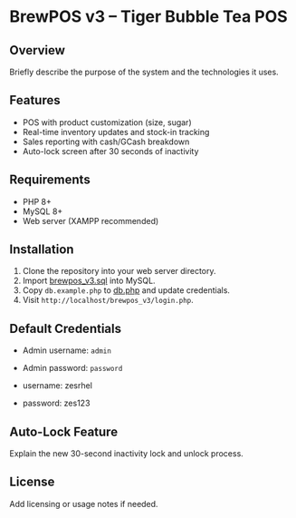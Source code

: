 # BrewPOS v3 – Tiger Bubble Tea POS

## Overview
Briefly describe the purpose of the system and the technologies it uses.

## Features
- POS with product customization (size, sugar)
- Real-time inventory updates and stock-in tracking
- Sales reporting with cash/GCash breakdown
- Auto-lock screen after 30 seconds of inactivity

## Requirements
- PHP 8+
- MySQL 8+
- Web server (XAMPP recommended)

## Installation
1. Clone the repository into your web server directory.
2. Import [brewpos_v3.sql](cci:7://file:///c:/xampp/htdocs/brewpos_v3/brewpos_v3.sql:0:0-0:0) into MySQL.
3. Copy `db.example.php` to [db.php](cci:7://file:///c:/xampp/htdocs/brewpos_v3/db.php:0:0-0:0) and update credentials.
4. Visit `http://localhost/brewpos_v3/login.php`.

## Default Credentials
- Admin username: `admin`
- Admin password: `password`

- username: zesrhel
- password: zes123

## Auto-Lock Feature
Explain the new 30-second inactivity lock and unlock process.

## License
Add licensing or usage notes if needed.